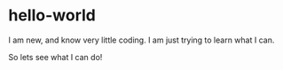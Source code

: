 # hello-world
I am new, and know very little coding. I am just trying to learn what I can.

So lets see what I can do!

